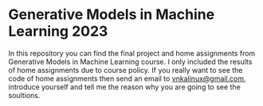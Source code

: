 # Generative Models in Machine Learning 2023
In this repository you can find the final project and home assignments from Generative Models in Machine Learning course. I only included the results of home assignments due to course policy. If you really want to see the code of home assignments then send an email to vnkalinux@gmail.com, introduce yourself and tell me the reason why you are going to see the soultions.